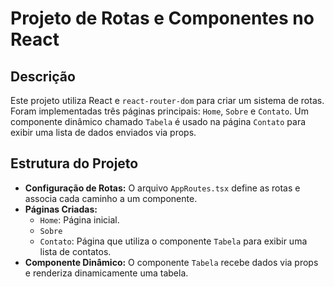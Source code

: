 # Projeto de Rotas e Componentes no React

## Descrição

Este projeto utiliza React e `react-router-dom` para criar um sistema de rotas. Foram implementadas três páginas principais: `Home`, `Sobre` e `Contato`. Um componente dinâmico chamado `Tabela` é usado na página `Contato` para exibir uma lista de dados enviados via props.

## Estrutura do Projeto

- **Configuração de Rotas:** O arquivo `AppRoutes.tsx` define as rotas e associa cada caminho a um componente.
- **Páginas Criadas:**
  - `Home`: Página inicial.
  - `Sobre`
  - `Contato`: Página que utiliza o componente `Tabela` para exibir uma lista de contatos.
- **Componente Dinâmico:** O componente `Tabela` recebe dados via props e renderiza dinamicamente uma tabela.

